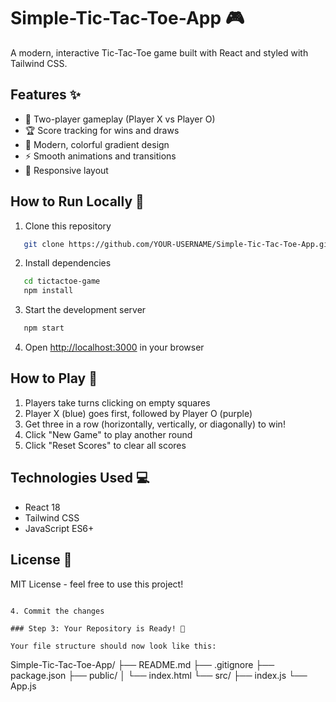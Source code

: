 # Simple-Tic-Tac-Toe-App 🎮

A modern, interactive Tic-Tac-Toe game built with React and styled with Tailwind CSS.

## Features ✨

- 🎯 Two-player gameplay (Player X vs Player O)
- 🏆 Score tracking for wins and draws
- 🎨 Modern, colorful gradient design
- ⚡ Smooth animations and transitions
- 📱 Responsive layout

## How to Run Locally 🚀

1. Clone this repository
```bash
   git clone https://github.com/YOUR-USERNAME/Simple-Tic-Tac-Toe-App.git
```

2. Install dependencies
```bash
   cd tictactoe-game
   npm install
```

3. Start the development server
```bash
   npm start
```

4. Open [http://localhost:3000](http://localhost:3000) in your browser

## How to Play 🎲

1. Players take turns clicking on empty squares
2. Player X (blue) goes first, followed by Player O (purple)
3. Get three in a row (horizontally, vertically, or diagonally) to win!
4. Click "New Game" to play another round
5. Click "Reset Scores" to clear all scores

## Technologies Used 💻

- React 18
- Tailwind CSS
- JavaScript ES6+

## License 📄

MIT License - feel free to use this project!
```

4. Commit the changes

### Step 3: Your Repository is Ready! 🎉

Your file structure should now look like this:
```
Simple-Tic-Tac-Toe-App/
├── README.md
├── .gitignore
├── package.json
├── public/
│   └── index.html
└── src/
    ├── index.js
    └── App.js
